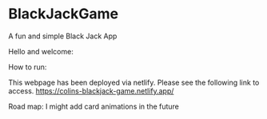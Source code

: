 # BlackJackGame
A fun and simple Black Jack App

Hello and welcome:

How to run:

This webpage has been deployed via netlify. Please see the following link to access.
https://colins-blackjack-game.netlify.app/

Road map: 
I might add card animations in the future
